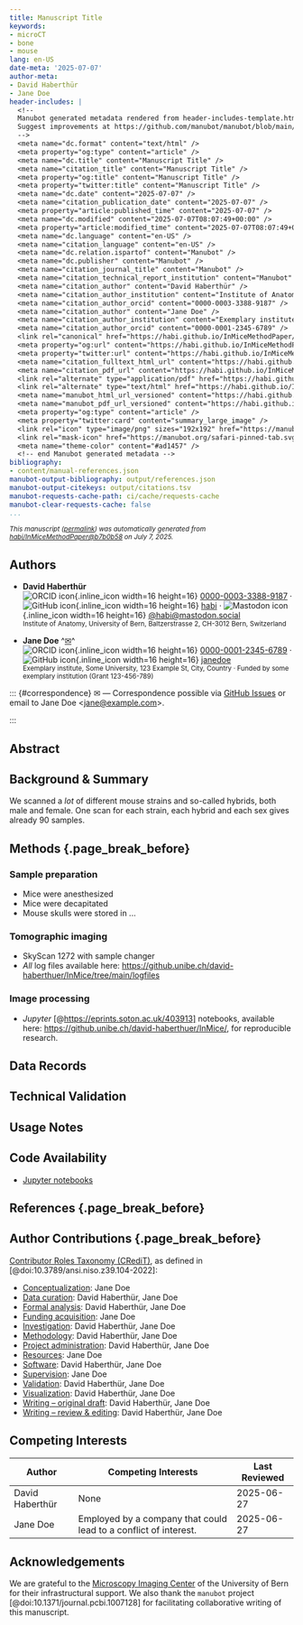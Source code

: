 ```yaml
---
title: Manuscript Title
keywords:
- microCT
- bone
- mouse
lang: en-US
date-meta: '2025-07-07'
author-meta:
- David Haberthür
- Jane Doe
header-includes: |
  <!--
  Manubot generated metadata rendered from header-includes-template.html.
  Suggest improvements at https://github.com/manubot/manubot/blob/main/manubot/process/header-includes-template.html
  -->
  <meta name="dc.format" content="text/html" />
  <meta property="og:type" content="article" />
  <meta name="dc.title" content="Manuscript Title" />
  <meta name="citation_title" content="Manuscript Title" />
  <meta property="og:title" content="Manuscript Title" />
  <meta property="twitter:title" content="Manuscript Title" />
  <meta name="dc.date" content="2025-07-07" />
  <meta name="citation_publication_date" content="2025-07-07" />
  <meta property="article:published_time" content="2025-07-07" />
  <meta name="dc.modified" content="2025-07-07T08:07:49+00:00" />
  <meta property="article:modified_time" content="2025-07-07T08:07:49+00:00" />
  <meta name="dc.language" content="en-US" />
  <meta name="citation_language" content="en-US" />
  <meta name="dc.relation.ispartof" content="Manubot" />
  <meta name="dc.publisher" content="Manubot" />
  <meta name="citation_journal_title" content="Manubot" />
  <meta name="citation_technical_report_institution" content="Manubot" />
  <meta name="citation_author" content="David Haberthür" />
  <meta name="citation_author_institution" content="Institute of Anatomy, University of Bern, Baltzerstrasse 2, CH-3012 Bern, Switzerland" />
  <meta name="citation_author_orcid" content="0000-0003-3388-9187" />
  <meta name="citation_author" content="Jane Doe" />
  <meta name="citation_author_institution" content="Exemplary institute, Some University, 123 Example St, City, Country" />
  <meta name="citation_author_orcid" content="0000-0001-2345-6789" />
  <link rel="canonical" href="https://habi.github.io/InMiceMethodPaper/" />
  <meta property="og:url" content="https://habi.github.io/InMiceMethodPaper/" />
  <meta property="twitter:url" content="https://habi.github.io/InMiceMethodPaper/" />
  <meta name="citation_fulltext_html_url" content="https://habi.github.io/InMiceMethodPaper/" />
  <meta name="citation_pdf_url" content="https://habi.github.io/InMiceMethodPaper/manuscript.pdf" />
  <link rel="alternate" type="application/pdf" href="https://habi.github.io/InMiceMethodPaper/manuscript.pdf" />
  <link rel="alternate" type="text/html" href="https://habi.github.io/InMiceMethodPaper/v/b7b0b58dc3294c856404aa68fd1d28e404bedbe5/" />
  <meta name="manubot_html_url_versioned" content="https://habi.github.io/InMiceMethodPaper/v/b7b0b58dc3294c856404aa68fd1d28e404bedbe5/" />
  <meta name="manubot_pdf_url_versioned" content="https://habi.github.io/InMiceMethodPaper/v/b7b0b58dc3294c856404aa68fd1d28e404bedbe5/manuscript.pdf" />
  <meta property="og:type" content="article" />
  <meta property="twitter:card" content="summary_large_image" />
  <link rel="icon" type="image/png" sizes="192x192" href="https://manubot.org/favicon-192x192.png" />
  <link rel="mask-icon" href="https://manubot.org/safari-pinned-tab.svg" color="#ad1457" />
  <meta name="theme-color" content="#ad1457" />
  <!-- end Manubot generated metadata -->
bibliography:
- content/manual-references.json
manubot-output-bibliography: output/references.json
manubot-output-citekeys: output/citations.tsv
manubot-requests-cache-path: ci/cache/requests-cache
manubot-clear-requests-cache: false
...
```







<small><em>
This manuscript
([permalink](https://habi.github.io/InMiceMethodPaper/v/b7b0b58dc3294c856404aa68fd1d28e404bedbe5/))
was automatically generated
from [habi/InMiceMethodPaper@b7b0b58](https://github.com/habi/InMiceMethodPaper/tree/b7b0b58dc3294c856404aa68fd1d28e404bedbe5)
on July 7, 2025.
</em></small>



## Authors



+ **David Haberthür**
  <br>
    ![ORCID icon](images/orcid.svg){.inline_icon width=16 height=16}
    [0000-0003-3388-9187](https://orcid.org/0000-0003-3388-9187)
    · ![GitHub icon](images/github.svg){.inline_icon width=16 height=16}
    [habi](https://github.com/habi)
    · ![Mastodon icon](images/mastodon.svg){.inline_icon width=16 height=16}
    [\@habi@mastodon.social](https://mastodon.social/@habi)
    <br>
  <small>
     Institute of Anatomy, University of Bern, Baltzerstrasse 2, CH-3012 Bern, Switzerland
  </small>

+ **Jane Doe**
  ^[✉](#correspondence)^<br>
    ![ORCID icon](images/orcid.svg){.inline_icon width=16 height=16}
    [0000-0001-2345-6789](https://orcid.org/0000-0001-2345-6789)
    · ![GitHub icon](images/github.svg){.inline_icon width=16 height=16}
    [janedoe](https://github.com/janedoe)
    <br>
  <small>
     Exemplary institute, Some University, 123 Example St, City, Country
     · Funded by some exemplary institution (Grant 123-456-789)
  </small>


::: {#correspondence}
✉ — Correspondence possible via [GitHub Issues](https://github.com/habi/InMiceMethodPaper/issues)
or email to
Jane Doe \<jane@example.com\>.


:::


## Abstract


## Background & Summary

We scanned a *lot* of different mouse strains and so-called hybrids, both male and female.
One scan for each strain, each hybrid and each sex gives already 90 samples.


## Methods {.page_break_before}

### Sample preparation

- Mice were anesthesized
- Mice were decapitated
- Mouse skulls were stored in ...

### Tomographic imaging

- SkyScan 1272 with sample changer
- *All* log files available here: https://github.unibe.ch/david-haberthuer/InMice/tree/main/logfiles

### Image processing

- *Jupyter* [@https://eprints.soton.ac.uk/403913] notebooks, available here: https://github.unibe.ch/david-haberthuer/InMice/, for reproducible research.


## Data Records


## Technical Validation


## Usage Notes


## Code Availability

- [Jupyter notebooks](https://github.unibe.ch/david-haberthuer/InMice)


## References {.page_break_before}

<!-- Explicitly insert bibliography here -->
<div id="refs"></div>


## Author Contributions {.page_break_before}

[Contributor Roles Taxonomy (CRediT)](https://credit.niso.org/), as defined in [@doi:10.3789/ansi.niso.z39.104-2022]:






- [Conceptualization](https://credit.niso.org/contributor-roles/conceptualization/): Jane Doe
- [Data curation](https://credit.niso.org/contributor-roles/data-curation/): David Haberthür, Jane Doe
- [Formal analysis](https://credit.niso.org/contributor-roles/formal-analysis/): David Haberthür, Jane Doe
- [Funding acquisition](https://credit.niso.org/contributor-roles/funding-acquisition/): Jane Doe
- [Investigation](https://credit.niso.org/contributor-roles/investigation/): David Haberthür, Jane Doe
- [Methodology](https://credit.niso.org/contributor-roles/methodology/): David Haberthür, Jane Doe
- [Project administration](https://credit.niso.org/contributor-roles/project-administration/): David Haberthür, Jane Doe
- [Resources](https://credit.niso.org/contributor-roles/resources/): Jane Doe
- [Software](https://credit.niso.org/contributor-roles/software/): David Haberthür, Jane Doe
- [Supervision](https://credit.niso.org/contributor-roles/supervision/): Jane Doe
- [Validation](https://credit.niso.org/contributor-roles/validation/): David Haberthür, Jane Doe
- [Visualization](https://credit.niso.org/contributor-roles/visualization/): David Haberthür, Jane Doe
- [Writing – original draft](https://credit.niso.org/contributor-roles/writing---original-draft/): David Haberthür, Jane Doe
- [Writing – review & editing](https://credit.niso.org/contributor-roles/writing---review-&-editing/): David Haberthür, Jane Doe



## Competing Interests

|Author|Competing Interests|Last Reviewed|
|---|---|---|
|David Haberthür|None|2025-06-27|
|Jane Doe|Employed by a company that could lead to a conflict of interest.|2025-06-27|



## Acknowledgements

We are grateful to the [Microscopy Imaging Center](https://mic.unibe.ch/) of the University of Bern for their infrastructural support.
We also thank the `manubot` project [@doi:10.1371/journal.pcbi.1007128] for facilitating collaborative writing of this manuscript.

